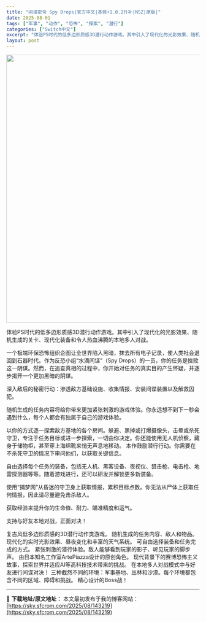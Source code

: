 ```yaml
---
title: "间谍密令 Spy Drops|官方中文|本体+1.0.2升补|NSZ|原版|"
date: 2025-08-01
tags: ["军事", "动作", "恐怖", "探索", "潜行"]
categories: ["Switch中文"]
excerpt: "体验PS时代的低多边形质感3D潜行动作游戏。其中引入了现代化的光影效果、随机生成的关卡、现代化装备和令人热血沸腾的本地多人对战。 一个极端环保恐怖组织企图让全世界陷入黑暗，抹去所有电子记录，使人类社会退回到石器时代。作为反恐小组“水滴间谍”（Spy Drops）的一员，你的任务是挫败这一阴谋。然而，&hellip;"
layout: post
---
```


<img class="aligncenter size-full wp-image-143220" src="https://sky.sfcrom.com/wp-content/uploads/2025/08/2025080108413742.webp" alt="" width="1240" height="698" />

体验PS时代的低多边形质感3D潜行动作游戏。其中引入了现代化的光影效果、随机生成的关卡、现代化装备和令人热血沸腾的本地多人对战。

一个极端环保恐怖组织企图让全世界陷入黑暗，抹去所有电子记录，使人类社会退回到石器时代。作为反恐小组“水滴间谍”（Spy Drops）的一员，你的任务是挫败这一阴谋。然而，在追查真相的过程中，你开始对任务的真实目的产生怀疑，并逐步揭开一个更加黑暗的阴谋。

深入敌后的秘密行动：渗透敌方基础设施、收集情报、安装间谍装置以及解救囚犯。

随机生成的任务内容将给你带来更加紧张刺激的游戏体验。你永远想不到下一秒会遇到什么，每个人都会有独属于自己的游戏体验。

以你的方式逐一探索敌方基地的各个房间。躲避、黑掉或打爆摄像头，击晕或杀死守卫，专注于任务目标或进一步探索，一切由你决定。你还能使用无人机侦察，藏身于储物柜，甚至穿上海绵靴来悄无声息地移动。
本作鼓励潜行行动。你需要在不杀死守卫的情况下审问他们，以获取关键信息。

自由选择每个任务的装备，包括无人机、黑客设备、夜视仪、狙击枪、电击枪、地雷探测器等等。随着游戏进行，还可以研发并解锁更多新装备。

使用“捕梦网”从昏迷的守卫身上获取情报，累积目标点数。你无法从尸体上获取任何情报，因此请尽量避免击杀敌人。

获取经验来提升你的生命值、耐力、瞄准精度和运气。

支持与好友本地对战，正面对决！

复古风低多边形质感的3D潜行动作类游戏。
随机生成的任务内容、敌人和物品。
现代化的实时光影效果、昼夜变化和丰富的天气系统。
可自由选择装备和任务完成的方式。
紧张刺激的潜行体验。敌人能够看到玩家的影子、听见玩家的脚步声。
由日本知名工作室ArtePiazza设计的原创角色。
现代背景下的赛博恐怖主义故事，探索世界并适应AI等高科技技术带来的挑战。
在本地多人对战模式中与好友进行间谍对决！
三种截然不同的环境：军事基地、丛林和沙漠。每个环境都包含不同的区域、障碍和挑战。
精心设计的Boss战！

---
📖 **下载地址/原文地址：** 本文最初发布于我的博客网站：[https://sky.sfcrom.com/2025/08/143219](https://sky.sfcrom.com/2025/08/143219)
